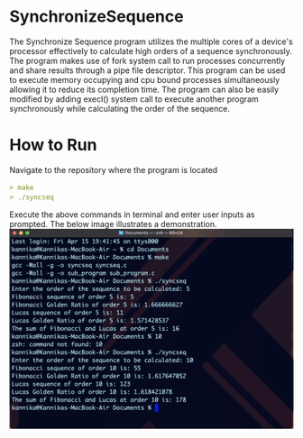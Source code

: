 # SynchronizeSequence
The Synchronize Sequence program utilizes the multiple cores of a device's processor effectively to calculate high orders of a sequence synchronously. The program makes use of fork system call to run processes concurrently and share results through a pipe file descriptor. This program can be used to execute memory occupying and cpu bound processes simultaneously allowing it to reduce its completion time. The program can also be easily modified by adding execl() system call to execute another program synchronously while calculating the order of the sequence. 

# How to Run
Navigate to the repository where the program is located
```md
> make
> ./syncseq
```
Execute the above commands in terminal and enter user inputs as prompted. The below image illustrates a demonstration. <br />
![Quote](https://raw.githubusercontent.com/kannikakabilar/Medium-Projects/main/SynchronizeSequence/Screen%20Shot%202022-04-15%20at%207.46.52%20PM.png)
